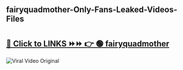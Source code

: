 
 ## fairyquadmother-Only-Fans-Leaked-Videos-Files

# <h2><a href="https://mediaupload.pro?fairyquadmother">🔗 Click to LINKS ⏩⏩ 👉 🟢 fairyquadmother </a></h2>

<a href="https://mediaupload.pro?fairyquadmother" rel="nofollow" data-target="animated-image.originalLink"><img src="https://i.ibb.co.com/xMMVF88/686577567.gif" alt="Viral Video Original" style="max-width: 100%; display: inline-block;" data-target="animated-image.originalImage"></a>